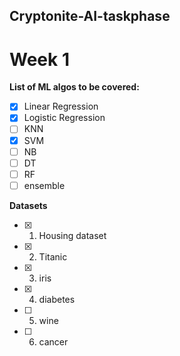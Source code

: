﻿## Cryptonite-AI-taskphase

# Week 1

**List of ML algos to be covered:**
- [x] Linear Regression
- [x] Logistic Regression
- [ ] KNN 
- [x] SVM 
- [ ] NB 
- [ ] DT 
- [ ] RF 
- [ ] ensemble 

**Datasets**

- [x] 1. Housing dataset
- [x] 2. Titanic
- [x] 3. iris
- [x] 4. diabetes
- [ ] 5. wine 
- [ ] 6. cancer
